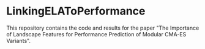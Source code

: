# LinkingELAToPerformance
This repository contains the code and results for the paper "The Importance of Landscape Features for Performance Prediction of Modular CMA-ES Variants".
